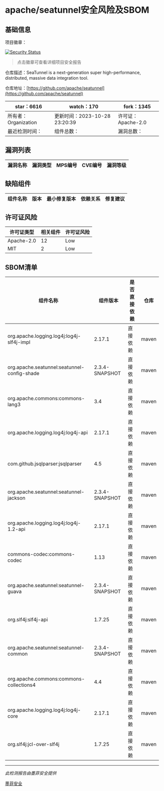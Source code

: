 # apache/seatunnel安全风险及SBOM

## 基础信息

项目徽章：

[![Security Status](https://www.murphysec.com/platform3/v31/badge/1718329678283718656.svg)](https://www.murphysec.com/console/report/1695134512223514624/1718329678283718656)

> 点击徽章可查看详细项目安全报告

仓库描述：SeaTunnel is a next-generation super high-performance, distributed, massive data integration tool.

仓库地址：[https://github.com/apache/seatunnel](https://github.com/apache/seatunnel)

| star：6616 | watch：170 | fork：1345 |
| ----------- | -------------- | ------------ |
| 所有者：Organization | 更新时间：2023-10-28 23:20:39 | 许可证：Apache-2.0 |
| 最近检测时间： | 组件总数： | 漏洞总数： |




## 漏洞列表

| 漏洞名称 | 漏洞类型 | MPS编号 | CVE编号 | 漏洞等级 |
| ------- | ------ | ------- | ------ | ----- |





## 缺陷组件

| 组件名称 | 版本 | 最小修复版本 | 依赖关系 | 修复建议 |
| -------- | ---- | ------------ | -------- | -------- |





## 许可证风险

| 许可证类型 | 相关组件 | 许可证风险 |
| ---------- | -------- | ---------- |
|Apache-2.0|12|Low|
|MIT|2|Low|




## SBOM清单

| 组件名称 | 组件版本 | 是否直接依赖 | 仓库 |
| -------- | -------- | ------------ | ---- |
|org.apache.logging.log4j:log4j-slf4j-impl|2.17.1|直接依赖|maven|
|org.apache.seatunnel:seatunnel-config-shade|2.3.4-SNAPSHOT|直接依赖|maven|
|org.apache.commons:commons-lang3|3.4|直接依赖|maven|
|org.apache.logging.log4j:log4j-api|2.17.1|直接依赖|maven|
|com.github.jsqlparser:jsqlparser|4.5|直接依赖|maven|
|org.apache.seatunnel:seatunnel-jackson|2.3.4-SNAPSHOT|直接依赖|maven|
|org.apache.logging.log4j:log4j-1.2-api|2.17.1|直接依赖|maven|
|commons-codec:commons-codec|1.13|直接依赖|maven|
|org.apache.seatunnel:seatunnel-guava|2.3.4-SNAPSHOT|直接依赖|maven|
|org.slf4j:slf4j-api|1.7.25|直接依赖|maven|
|org.apache.seatunnel:seatunnel-common|2.3.4-SNAPSHOT|直接依赖|maven|
|org.apache.commons:commons-collections4|4.4|直接依赖|maven|
|org.apache.logging.log4j:log4j-core|2.17.1|直接依赖|maven|
|org.slf4j:jcl-over-slf4j|1.7.25|直接依赖|maven|


------

*此检测报告由墨菲安全提供*

[墨菲安全](www.murphysec.com)